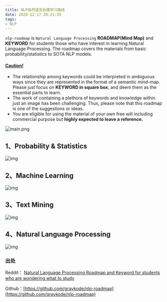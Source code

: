 ```yaml
---
title: NLP自然语言处理学习路线
date: 2020-12-17 20:21:35
tags:
- NLP
---
```




`nlp-roadmap` is `Natural Language Processing` **ROADMAP(Mind Map)** and **KEYWORD** for students those who have interest in learning Natural Language Processing. The roadmap covers the materials from basic probability/statistics to SOTA NLP models.

<!--more-->

#### [Caution!](https://github.com/graykode/nlp-roadmap#caution)

- The relationship among keywords could be interpreted in ambiguous ways since they are represented in the format of a semantic mind-map. Please just focus on **KEYWORD in square box**, and deem them as the essential parts to learn.
- The work of containing a plethora of keywords and knowledge within just an image has been challenging. Thus, please note that this roadmap is one of the suggestions or ideas.
- You are eligible for using the material of your own free will including commercial purpose but **highly expected to leave a reference.**

![main.png](https://github.com/graykode/nlp-roadmap/blob/master/img/main.png?raw=true)

## 1、Probability & Statistics

![img](https://github.com/graykode/nlp-roadmap/raw/master/img/prob.png)



## 2、Machine Learning

![img](https://github.com/graykode/nlp-roadmap/raw/master/img/ml.png)

## 3、Text Mining

![img](https://github.com/graykode/nlp-roadmap/raw/master/img/textmining.png)

## 4、Natural Language Processing

![img](https://github.com/graykode/nlp-roadmap/raw/master/img/nlp.png)

### 出处

Reddit： [Natural Language Processing Roadmap and Keyword for students who are wondering what to study](https://www.reddit.com/r/MachineLearning/comments/d8jheo/p_natural_language_processing_roadmap_and_keyword/)

Github：[https://github.com/graykode/nlp-roadmap](https://github.com/graykode/nlp-roadmap)